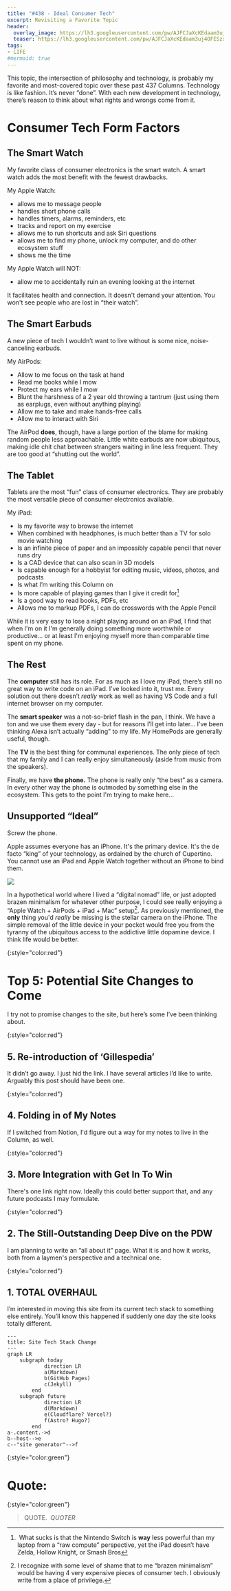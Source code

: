 ```yaml
---
title: "#438 - Ideal Consumer Tech"
excerpt: Revisiting a Favorite Topic
header:
  overlay_image: https://lh3.googleusercontent.com/pw/AJFCJaXcKEdaam3uj4OFESzxR_zTm2oCkd0R5IJE4MLc-Uw2X97iQoamCYQqlr0lB4DOgZQ2Jtr362M0IW-8xhx5aMlJRcSVAxiTCcQUdy-OyAWBwtv4YarZz5EoZqW3CSIYG-tET9I_oekL1ng7U4IA7kQA9A=w600
  teaser: https://lh3.googleusercontent.com/pw/AJFCJaXcKEdaam3uj4OFESzxR_zTm2oCkd0R5IJE4MLc-Uw2X97iQoamCYQqlr0lB4DOgZQ2Jtr362M0IW-8xhx5aMlJRcSVAxiTCcQUdy-OyAWBwtv4YarZz5EoZqW3CSIYG-tET9I_oekL1ng7U4IA7kQA9A=w200
tags: 
- LIFE
#mermaid: true
---
```


This topic, the intersection of philosophy and technology, is probably my favorite and most-covered topic over these past 437 Columns. Technology is like fashion. It’s never “done”. With each new development in technology, there’s reason to think about what rights and wrongs come from it.

# Consumer Tech Form Factors

## The Smart Watch

My favorite class of consumer electronics is the smart watch. A smart watch adds the most benefit with the fewest drawbacks.

My Apple Watch:

- allows me to message people
- handles short phone calls
- handles timers, alarms, reminders, etc
- tracks and report on my exercise
- allows me to run shortcuts and ask Siri questions
- allows me to find my phone, unlock my computer, and do other ecosystem stuff
- shows me the time

My Apple Watch will NOT:

- allow me to accidentally ruin an evening looking at the internet

It facilitates health and connection. It doesn't demand your attention. You won't see people who are lost in “their watch”. 

## The Smart Earbuds

A new piece of tech I wouldn’t want to live without is some nice, noise-canceling earbuds.

My AirPods:

- Allow to me focus on the task at hand
- Read me books while I mow
- Protect my ears while I mow
- Blunt the harshness of a 2 year old throwing a tantrum (just using them as earplugs, even without anything playing)
- Allow me to take and make hands-free calls
- Allow me to interact with Siri

The AirPod **does**, though, have a large portion of the blame for making random people less approachable. Little white earbuds are now ubiquitous, making idle chit chat between strangers waiting in line less frequent. They are too good at “shutting out the world”.

## The Tablet

Tablets are the most “fun” class of consumer electronics. They are probably the most versatile piece of consumer electronics available.

My iPad:

- Is my favorite way to browse the internet
- When combined with headphones, is much better than a TV for solo movie watching
- Is an infinite piece of paper and an impossibly capable pencil that never runs dry
- Is a CAD device that can also scan in 3D models
- Is capable enough for a hobbyist for editing music, videos, photos, and podcasts
- Is what I’m writing this Column on
- Is more capable of playing games than I give it credit for[^1]
- Is a good way to read books, PDFs, etc
- Allows me to markup PDFs, I can do crosswords with the Apple Pencil

While it is very easy to lose a night playing around on an iPad, I find that when I'm on it I'm generally doing something more worthwhile or productive… or at least I'm enjoying myself more than comparable time spent on my phone.

## The Rest

The **computer** still has its role. For as much as I love my iPad, there’s still no great way to write code on an iPad. I’ve looked into it, trust me. Every solution out there doesn’t *really* work as well as having VS Code and a full internet browser on my computer.

The **smart speaker** was a not-so-brief flash in the pan, I think. We have a ton and we use them every day - but for reasons I’ll get into later… I’ve been thinking Alexa isn’t actually “adding” to my life. My HomePods are generally useful, though. 

The **TV** is the best thing for communal experiences. The only piece of tech that my family and I can really enjoy simultaneously (aside from music from the speakers).

Finally, we have **the phone.** The phone is really only “the best” as a camera. In every other way the phone is outmoded by something else in the ecosystem. This gets to the point I'm trying to make here…

## Unsupported “Ideal”

Screw the phone.

Apple assumes everyone has an iPhone. It's the primary device. It's the de facto “king” of your technology, as ordained by the church of Cupertino. You cannot use an iPad and Apple Watch together without an iPhone to bind them. 

![](https://lh3.googleusercontent.com/pw/AIL4fc_XJ1Y8O4tArDxi0Snse0gUqeIIV8mYDsdsQAZGgqmXF9UUT8ycwfkjHuSz7C8Yw5bf5RpSuFliCLygtUJy-ID04-U4t-pFHQnb7jS8Smub0ysLnHKdXq-HcwPWkp9BQjFNYe5P6t-Lfw7Uxzvy2Wn5QvxKCM4xL72nQmnHJLwYdueQk7S5oLpKr17wt0JbfFB8na9tvRNKn9GW9T8_dXDs4GmftxzCL3_eUHOmvt7dImLzDLZiz3YAoiuRxMYQVGwiwA_gx5X8nxzTGiduCaR-NUkxBxPda4t5YTHTEG3dMEcU5MYDSiHtH69n7evIgya6W0HCyT1ZlwS4BGDV8sZhJmlhjfneRd36Ke7wnJMPGWMHalW87U-aWe7OuGGSu80fUqhk5eXDAYMTiMlXaDus7vh07etDvGF4ZUugtpWe9pcKvzQjgqZRnlDA9mC6Nu5bUtApARCeKtRpIoYcd3qlFfxBcxOuQmrs3lrik6-WwSXdBfTLmrPdqDp17ziHYeT0MQFP59H5TlxKszLEpRIcjb3xLUteynfsHJhs3Pz8fG4PL9M0TvKmeDp6mWp2EvSPCUyiKP08gPKlqqPVEvYoT0fGfEuzmoZVO73PG0_jty0lOd9Y1-d66jd5dFCatgnMPWpBGnX0mDZWQfuIOx4BdJNRrrijMxZTFBPC_rgRUflNJu31JmUHXuRZRGlhTXpb55bzQVDsrKjrsXfhXtXw2vi8wr4C7bN6pvF9KnMa1ziePekgTHClbQwP6Qmw20Vg8ps6nOBl40VPmnU--C5jJMu88o38V53wEclUb5ZlkBtIamgrPtRarQ9LNmsGnBW3vHOEQKrtA5ZvfbG5AHZiQuRIeFrYrvpa7juxzXbWE3fujI7evDJd9kvk0VL-8TwhRJ-SMQJyjOHhpeiNde9hy0S9iIkZBFlgavf3b6dkZE3McyDiolBN90qo5Q7Oz0lYIqN0rvN3lJhla0c=w452-h295-no?authuser=0)

In a hypothetical world where I lived a “digital nomad” life, or just adopted brazen minimalism for whatever other purpose, I could see really enjoying a “Apple Watch + AirPods + iPad + Mac” setup[^2]. As previously mentioned, the **only** thing you'd *really* be missing is the stellar camera on the iPhone. The simple removal of the little device in your pocket would free you from the tyranny of the ubiquitous access to the addictive little dopamine device. I think life would be better.

{:style="color:red"}

# Top 5: Potential Site Changes to Come

I try not to promise changes to the site, but here’s some I’ve been thinking about. 

{:style="color:red"}

## 5. Re-introduction of ‘Gillespedia’

It didn’t go away. I just hid the link. I have several articles I’d like to write. Arguably this post should have been one.

{:style="color:red"}

## 4. Folding in of My Notes

If I switched from Notion, I'd figure out a way for my notes to live in the Column, as well.

{:style="color:red"}

## 3. More Integration with Get In To Win

There's one link right now. Ideally this could better support that, and any future podcasts I may formulate.

{:style="color:red"}

## 2. The Still-Outstanding Deep Dive on the PDW

I am planning to write an “all about it” page. What it is and how it works, both from a laymen's perspective and a technical one. 

{:style="color:red"}

## 1. TOTAL OVERHAUL

I’m interested in moving this site from its current tech stack to something else entirely. You’ll know this happened if suddenly one day the site looks totally different.

```mermaid
---
title: Site Tech Stack Change
---
graph LR
    subgraph today
			direction LR
			a(Markdown)
			b(GitHub Pages)
			c(Jekyll)
		end
	subgraph future
			direction LR
			d(Markdown)
			e(Cloudflare? Vercel?)
			f(Astro? Hugo?)
		end
a-.content.->d
b--host-->e
c--"site generator"-->f
```

{:style="color:green"}

# **Quote:**

{:style="color:green"}

> QUOTE. 
<cite>QUOTER</cite>
> 

[^1]: What sucks is that the Nintendo Switch is **way** less powerful than my laptop from a “raw compute” perspective, yet the iPad doesn’t have Zelda, Hollow Knight, or Smash Bros

[^2]: I recognize with some level of shame that to me “brazen minimalism” would be having 4 very expensive pieces of consumer tech. I obviously write from a place of privilege.